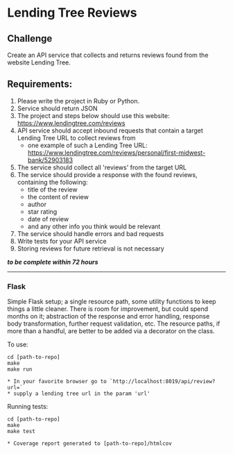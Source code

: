 # Lending Tree Reviews

## Challenge
Create an API service that collects and returns reviews found from the website Lending Tree.

## Requirements:

1. Please write the project in Ruby or Python.
2. Service should return JSON
3. The project and steps below should use this website: https://www.lendingtree.com/reviews
4. API service should accept inbound requests that contain a target Lending Tree URL to collect reviews from
    * one example of such a Lending Tree URL: https://www.lendingtree.com/reviews/personal/first-midwest-bank/52903183
5. The service should collect all 'reviews' from the target URL
6. The service should provide a response with the found reviews, containing the following:
    * title of the review
    * the content of review
    * author
    * star rating
    * date of review
    * and any other info you think would be relevant
7. The service should handle errors and bad requests
8. Write tests for your API service
9. Storing reviews for future retrieval is not necessary

__*to be complete within 72 hours*__

---

### Flask

Simple Flask setup; a single resource path, some utility functions to keep things a little cleaner.
There is room for improvement, but could spend months on it; abstraction of the response and error handling,
response body transformation, further request validation, etc.  The resource paths, if more than a handful,
are better to be added via a decorator on the class.

To use:

```
cd [path-to-repo]
make
make run

* In your favorite browser go to `http://localhost:8019/api/review?url=`
* supply a lending tree url in the param 'url'
```

Running tests:

```
cd [path-to-repo]
make
make test

* Coverage report generated to [path-to-repo]/htmlcov
```
